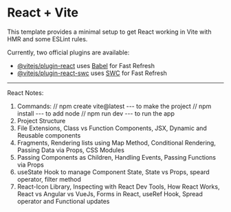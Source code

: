 # React + Vite


This template provides a minimal setup to get React working in Vite with HMR and some ESLint rules.

Currently, two official plugins are available:

- [@vitejs/plugin-react](https://github.com/vitejs/vite-plugin-react/blob/main/packages/plugin-react/README.md) uses [Babel](https://babeljs.io/) for Fast Refresh
- [@vitejs/plugin-react-swc](https://github.com/vitejs/vite-plugin-react-swc) uses [SWC](https://swc.rs/) for Fast Refresh

--------------------------------------------------------------------------------------------------------------------------------------------
React Notes:

1. Commands:
// npm create vite@latest  --- to make the project
// npm install  --- to add node
// npm run dev  --- to run the app
2. Project Structure
3. File Extensions, Class vs Function Components, JSX, Dynamic and Reusable components
4. Fragments, Rendering lists using Map Method, Conditional Rendering, Passing Data via Props, CSS Modules
5. Passing Components as Children, Handling Events, Passing Functions via Props
6. useState Hook to manage Component State, State vs Props, speard operator, filter method
7. React-Icon Library, Inspecting with React Dev Tools, How React Works, React vs Angular vs VueJs, Forms in React, useRef Hook, Spread operator and Functional updates